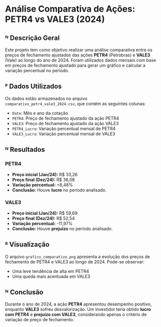 # Análise Comparativa de Ações: PETR4 vs VALE3 (2024)

## ᴺ Descrição Geral
Este projeto tem como objetivo realizar uma análise comparativa entre os preços de fechamento ajustados das ações **PETR4** (Petrobras) e **VALE3** (Vale) ao longo do ano de 2024. Foram utilizados dados mensais com base em preços de fechamento ajustado para gerar um gráfico e calcular a variação percentual no período.

## ᴾ Dados Utilizados
Os dados estão armazenados no arquivo `comparativo_petr4_vale3_2024.csv`, que contém as seguintes colunas:

- `Date`: Mês e ano da cotação
- `PETR4`: Preço de fechamento ajustado da ação PETR4
- `VALE3`: Preço de fechamento ajustado da ação VALE3
- `PETR4_Lucro`: Variação percentual mensal de PETR4
- `VALE3_Lucro`: Variação percentual mensal de VALE3

## ᴺ Resultados

### PETR4
- **Preço inicial (Jan/24):** R$ 33,26
- **Preço final (Dez/24):** R$ 36,08
- **Variação percentual:** +8,48%
- **Conclusão:** Houve **lucro** no período analisado.

### VALE3
- **Preço inicial (Jan/24):** R$ 59,69
- **Preço final (Dez/24):** R$ 52,54
- **Variação percentual:** -11,97%
- **Conclusão:** Houve **prejuízo** no período analisado.

## ᴿ Visualização
O arquivo `grafico_comparativo.png` apresenta a evolução dos preços de fechamento de PETR4 e VALE3 ao longo de 2024. Pode-se observar:
- Uma leve tendência de alta em PETR4
- Uma queda mais acentuada em VALE3

## ᴺ Conclusão
Durante o ano de 2024, a ação **PETR4** apresentou desempenho positivo, enquanto **VALE3** sofreu desvalorização. Um investidor teria obtido **lucro com PETR4** e **prejuízo com VALE3**, considerando apenas o critério de variação de preço de fechamento.


